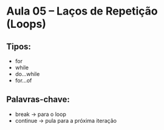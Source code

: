# Aula 05 – Laços de Repetição (Loops)

## Tipos:
- for
- while
- do...while
- for...of

## Palavras-chave:
- break → para o loop
- continue → pula para a próxima iteração
